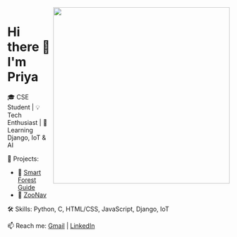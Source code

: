 <img src="https://i.postimg.cc/L8J2d5x2/download-removebg-preview.png" width="400" align="right" />

# Hi there 👋 I'm Priya

🎓 CSE Student | 💡 Tech Enthusiast | 🌱 Learning Django, IoT & AI

🚀 Projects:
- 🌳 [Smart Forest Guide](https://github.com/HB-Priya/Smart-Forest-Guide)
- 🦁 [ZooNav](https://github.com/HB-Priya/ZooNav)

🛠️ Skills: Python, C, HTML/CSS, JavaScript, Django, IoT

📫 Reach me: [Gmail](mailto:your.email@gmail.com) | [LinkedIn](https://www.linkedin.com/in/your-linkedin/)
